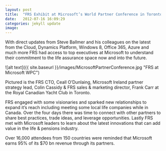 ```yaml
---
layout: post
title:  "FRS Exhibit at Microsoft’s World Partner Conference in Toronto"
date:   2012-07-16 16:09:29
categories: jekyll update
image: 
---
```



With direct updates from Steve Ballmer and his colleagues on the latest from the Cloud, Dynamics Platform, Windows 8, Office 365, Azure and much more FRS had access to top executives at Microsoft to understand their commitment to the life assurance space now and into the future.


![alt text]({{ site.baseurl }}/images/MicrosoftPartnerConference.jpg "FRS at Microsoft WPC") 



Pictured is the FRS CTO, Ceall O’Dunlaing, Microsoft Ireland partner strategy lead, Colin Cassidy & FRS sales & marketing director, Frank Carr at the Royal Canadian Yacht Club in Toronto.

FRS engaged with some visionaries and sparked new relationships to expand it’s reach including meeting some local life companies while in Canada. Over the four days there was time to connect with other partners to share best practices, trade ideas, and leverage opportunities. Lastly FRS met with Microsoft leaders to learn about the latest innovations that can add value in the life & pensions industry.

Over 16,000 attendees from 150 countries were reminded that Microsoft earns 95% of its $70 bn revenue through its partners.





